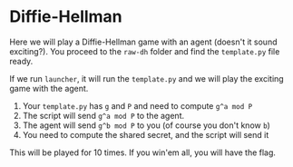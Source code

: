 # Diffie-Hellman
Here we will play a Diffie-Hellman game with an agent (doesn't it sound exciting?). You proceed to the `raw-dh` folder and find the `template.py` file ready.

If we run `launcher`, it will run the `template.py` and we will play the exciting game with the agent.
1. Your `template.py` has `g` and `P` and need to compute `g^a mod P`
2. The script will send `g^a mod P` to the agent.
3. The agent will send `g^b mod P` to you (of course you don't know `b`)
4. You need to compute the shared secret, and the script will send it

This will be played for 10 times. If you win'em all, you will have the flag.
